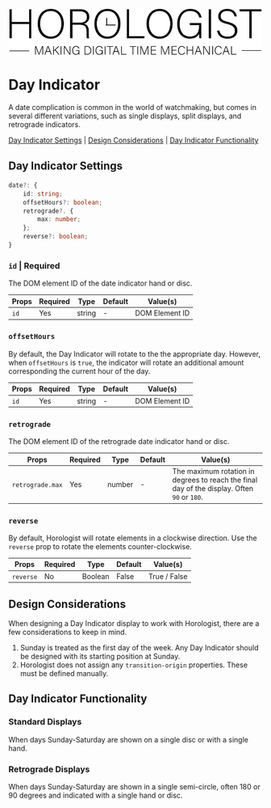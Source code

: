 <p align="center">
  <img src="/assets/logo-horologist.svg" alt="Horologist Logo - Making digital time mechanical" width="500" />
</p>

# Day Indicator

A date complication is common in the world of watchmaking, but comes in several different
variations, such as single displays, split displays, and retrograde indicators.

[Day Indicator Settings](#day-indicstor-settings) | [Design Considerations](#design-considerations)
| [Day Indicator Functionality](#day-indicator-functionality)

## Day Indicator Settings

```ts
date?: {
    id: string;
    offsetHours?: boolean;
    retrograde?. {
        max: number;
    };
    reverse?: boolean;
}
```

### `id` | Required

The DOM element ID of the date indicator hand or disc.

| Props | Required | Type   | Default | Value(s)       |
| ----- | -------- | ------ | ------- | -------------- |
| `id`  | Yes      | string | -       | DOM Element ID |

### `offsetHours`

By default, the Day Indicator will rotate to the the appropriate day. However, when `offsetHours` is
`true`, the indicator will rotate an additional amount corresponding the current hour of the day.

| Props | Required | Type   | Default | Value(s)       |
| ----- | -------- | ------ | ------- | -------------- |
| `id`  | Yes      | string | -       | DOM Element ID |

### `retrograde`

The DOM element ID of the retrograde date indicator hand or disc.

| Props            | Required | Type   | Default | Value(s)                                                                                    |
| ---------------- | -------- | ------ | ------- | ------------------------------------------------------------------------------------------- |
| `retrograde.max` | Yes      | number | -       | The maximum rotation in degrees to reach the final day of the display. Often `90` or `180`. |

### `reverse`

By default, Horologist will rotate elements in a clockwise direction. Use the `reverse` prop to
rotate the elements counter-clockwise.

| Props     | Required | Type    | Default | Value(s)     |
| --------- | -------- | ------- | ------- | ------------ |
| `reverse` | No       | Boolean | False   | True / False |

## Design Considerations

When designing a Day Indicator display to work with Horologist, there are a few considerations to
keep in mind.

1. Sunday is treated as the first day of the week. Any Day Indicator should be designed with its
   starting position at Sunday.
2. Horologist does not assign any `transition-origin` properties. These must be defined manually.

## Day Indicator Functionality

### Standard Displays

When days Sunday-Saturday are shown on a single disc or with a single hand.

### Retrograde Displays

When days Sunday-Saturday are shown in a single semi-circle, often 180 or 90 degrees and indicated
with a single hand or disc.
